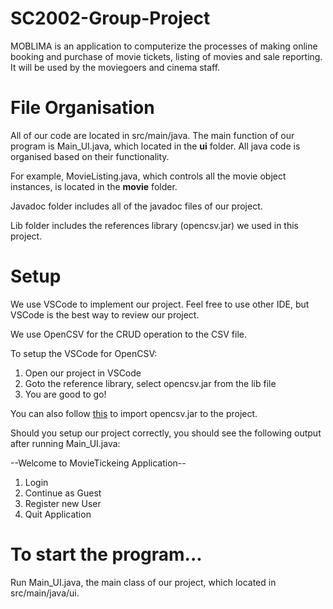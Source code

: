 # SC2002-Group-Project
MOBLIMA is an application to computerize the processes of making online booking and purchase of movie tickets, listing of movies and sale reporting. It will be used by the moviegoers and cinema staff.

# File Organisation
All of our code are located in src/main/java. The main function of our program is Main_UI.java, which located in the **ui** folder. All java code is organised based on their functionality. 

For example, MovieListing.java, which controls all the movie object instances, is located in the **movie** folder.

Javadoc folder includes all of the javadoc files of our project.

Lib folder includes the references library (opencsv.jar) we used in this project.

# Setup
We use VSCode to implement our project. Feel free to use other IDE, but VSCode is the best way to review our project.

We use OpenCSV for the CRUD operation to the CSV file.

To setup the VSCode for OpenCSV:
1. Open our project in VSCode
2. Goto the reference library, select opencsv.jar from the lib file
3. You are good to go!

You can also follow [this](https://stackoverflow.com/questions/50232557/visual-studio-code-java-extension-how-to-add-a-jar-to-classpath#:~:text=1.1.1.jar%22%0A%20%20%20%20%5D%0A%7D-,Option%202%3A%20Via%20User%20Interface,-If%20Java%20Extension) to import opencsv.jar to the project.

Should you setup our project correctly, you should see the following output after running Main_UI.java:

--Welcome to MovieTickeing Application--
1. Login
2. Continue as Guest
3. Register new User
4. Quit Application

# To start the program...
Run Main_UI.java, the main class of our project, which located in src/main/java/ui. 

